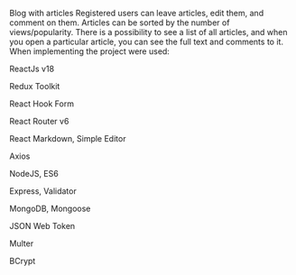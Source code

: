  Blog with articles
Registered users can leave articles, edit them, and comment on them. 
Articles can be sorted by the number of views/popularity. There is a possibility to see a list of all articles, and when you open a particular article, you can see the full text and comments to it.
When implementing the project were used:

ReactJs v18

Redux Toolkit

React Hook Form

React Router v6

React Markdown, Simple Editor

Axios

NodeJS, ES6

Express, Validator

MongoDB, Mongoose

JSON Web Token

Multer

BCrypt
